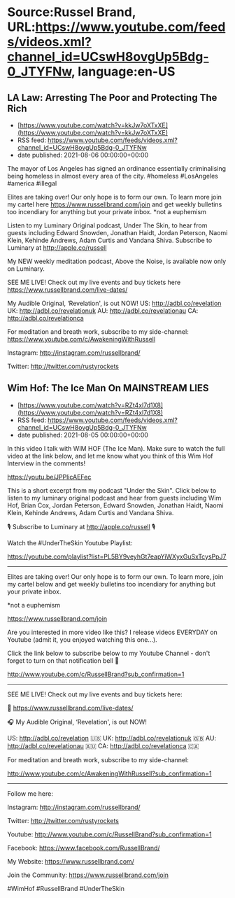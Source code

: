 # Source:Russel Brand, URL:https://www.youtube.com/feeds/videos.xml?channel_id=UCswH8ovgUp5Bdg-0_JTYFNw, language:en-US

## LA Law: Arresting The Poor and Protecting The Rich
 - [https://www.youtube.com/watch?v=kkJw7oXTxXE](https://www.youtube.com/watch?v=kkJw7oXTxXE)
 - RSS feed: https://www.youtube.com/feeds/videos.xml?channel_id=UCswH8ovgUp5Bdg-0_JTYFNw
 - date published: 2021-08-06 00:00:00+00:00

The mayor of Los Angeles has signed an ordinance essentially criminalising being homeless in almost every area of the city. 
#homeless #LosAngeles #america #illegal

Elites are taking over! Our only hope is to form our own. To learn more join my cartel here https://www.russellbrand.com/join and get weekly bulletins too incendiary for anything but your private inbox.
*not a euphemism

Listen to my Luminary Original podcast, Under The Skin, to hear from guests including Edward Snowden, Jonathan Haidt, Jordan Peterson, Naomi Klein, Kehinde Andrews, Adam Curtis and Vandana Shiva.
Subscribe to Luminary at http://apple.co/russell 

My NEW weekly meditation podcast, Above the Noise, is available now only on Luminary.

SEE ME LIVE! Check out my live events and buy tickets here https://www.russellbrand.com/live-dates/ 

My Audible Original, ‘Revelation', is out NOW!
US: http://adbl.co/revelation
UK: http://adbl.co/revelationuk
AU: http://adbl.co/revelationau
CA: http://adbl.co/revelationca

For meditation and breath work, subscribe to my side-channel: 
https://www.youtube.com/c/AwakeningWithRussell

Instagram: 
http://instagram.com/russellbrand/

Twitter: 
http://twitter.com/rustyrockets

## Wim Hof: The Ice Man On MAINSTREAM LIES
 - [https://www.youtube.com/watch?v=RZt4xl7d1X8](https://www.youtube.com/watch?v=RZt4xl7d1X8)
 - RSS feed: https://www.youtube.com/feeds/videos.xml?channel_id=UCswH8ovgUp5Bdg-0_JTYFNw
 - date published: 2021-08-05 00:00:00+00:00

In this video I talk with WIM HOF (The Ice Man). Make sure to watch the full video at the link below, and let me know what you think of this Wim Hof Interview in the comments!

https://youtu.be/JPPlicAEFec

This is a short excerpt from my podcast "Under the Skin". Click below to listen to my luminary original podcast and hear from guests including Wim Hof, Brian Cox, Jordan Peterson, Edward Snowden, Jonathan Haidt, Naomi Klein, Kehinde Andrews, Adam Curtis and Vandana Shiva.

🎙️ Subscribe to Luminary at http://apple.co/russell 🎙️

Watch the #UnderTheSkin Youtube Playlist:

https://youtube.com/playlist?list=PL5BY9veyhGt7eapYiWXyxGuSxTcysPpJ7

______________________________________________
Elites are taking over! Our only hope is to form our own. To learn more, join my cartel below and get weekly bulletins too incendiary for anything but your private inbox.

*not a euphemism

https://www.russellbrand.com/join

Are you interested in more video like this? I release videos EVERYDAY on Youtube (admit it, you enjoyed watching this one...). 

Click the link below to subscribe below to my Youtube Channel - don't forget to turn on that notification bell 🔔

http://www.youtube.com/c/RussellBrand?sub_confirmation=1

______________________________________________
SEE ME LIVE! Check out my live events and buy tickets here:

📅 https://www.russellbrand.com/live-dates/ 

🎧 My Audible Original, ‘Revelation', is out NOW!

US: http://adbl.co/revelation 🇺🇸
UK: http://adbl.co/revelationuk 🇬🇧
AU: http://adbl.co/revelationau 🇦🇺
CA: http://adbl.co/revelationca 🇨🇦

For meditation and breath work, subscribe to my side-channel:

http://www.youtube.com/c/AwakeningWithRussell?sub_confirmation=1

______________________________________________
Follow me here:

Instagram:
http://instagram.com/russellbrand/

Twitter: 
http://twitter.com/rustyrockets

Youtube:
http://www.youtube.com/c/RussellBrand?sub_confirmation=1

Facebook:
https://www.facebook.com/RussellBrand/

My Website:
https://www.russellbrand.com/

Join the Community:
https://www.russellbrand.com/join

#WimHof #RussellBrand #UnderTheSkin

